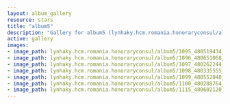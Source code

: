 ```yaml
---
layout: album_gallery
resource: stars
title: "album5"
description: "Gallery for album5 (lynhaky.hcm.romania.honoraryconsul/album5)"
active: gallery
images:
- image_path: lynhaky.hcm.romania.honoraryconsul/album5/1095_480519434_1168548584629100_2597327197263412089_n.jpg
- image_path: lynhaky.hcm.romania.honoraryconsul/album5/1096_480651068_1168548594629099_1793723368652129772_n.jpg
- image_path: lynhaky.hcm.romania.honoraryconsul/album5/1097_480262244_1168548581295767_2963061007380722291_n.jpg
- image_path: lynhaky.hcm.romania.honoraryconsul/album5/1098_480335555_1168548614629097_555973127364492053_n.jpg
- image_path: lynhaky.hcm.romania.honoraryconsul/album5/1099_480552048_1168548631295762_7193636151741677546_n.jpg
- image_path: lynhaky.hcm.romania.honoraryconsul/album5/1100_480288764_1168548637962428_2302602573711441229_n.jpg
- image_path: lynhaky.hcm.romania.honoraryconsul/album5/1115_480602120_1168545837962708_1714931394023075977_n.jpg
---
```

